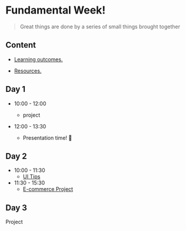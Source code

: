 
# Fundamental Week!

> Great things are done by a series of small things brought together

  

## Content

  

- [Learning outcomes.](./learning-outcomes.md)

- [Resources.](./resources.md)

  

## Day 1
  
- 10:00 - 12:00

  - project

- 12:00 - 13:30
  - Presentation time! 🎉
  



## Day 2
- 10:00 - 11:30
  - [UI Tips](./UITips.md) 
- 11:30 - 15:30
  - [E-commerce Project](https://docs.google.com/document/d/1Sre0as2BNQF6RvQg85fs6_p2K1gLaCWFjPwi1sX_CWY/edit?usp=sharing)

## Day 3
Project 